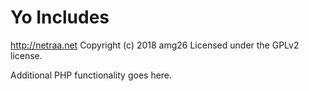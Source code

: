# Yo Includes #
http://netraa.net
Copyright (c) 2018 amg26
Licensed under the GPLv2 license.

Additional PHP functionality goes here.
